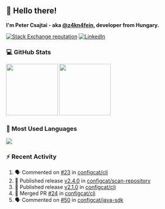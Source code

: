 ## 👋 Hello there!

**I'm Peter Csajtai - aka [@z4kn4fein](https://github.com/z4kn4fein), developer from Hungary.**

[![Stack Exchange reputation](https://img.shields.io/stackexchange/stackoverflow/r/8700582?color=orange&label=reputation&logo=stackoverflow&style=for-the-badge)](https://stackoverflow.com/users/8700582)
[![LinkedIn](https://img.shields.io/badge/linkedin-%230077B5.svg?style=for-the-badge&logo=linkedin&logoColor=white)](https://www.linkedin.com/in/csajtai-p%C3%A9ter-45395341/)

### 💻 GitHub Stats

<div>
  <img height="140px" src="https://github-readme-stats-pcsajtai.vercel.app/api?username=z4kn4fein&show_icons=true&hide_border=true&count_private=true&custom_title=Stats&theme=dracula&line_height=24&hide_title=true">
  <img height="140px" src="https://streak-stats.demolab.com?user=z4kn4fein&theme=dracula&hide_border=true">
  
</div>

### :toolbox: Most Used Languages

<img src="https://github-readme-stats-pcsajtai.vercel.app/api/top-langs/?username=z4kn4fein&theme=dracula&hide_border=true&layout=compact&langs_count=8&hide_title=true">

### :zap: Recent Activity

<!--START_SECTION:activity-->
1. 🗣 Commented on [#23](https://github.com/configcat/cli/pull/23#issuecomment-2130056905) in [configcat/cli](https://github.com/configcat/cli)
2. 🚀 Published release [v2.4.0](https://github.com/configcat/scan-repository/releases/tag/v2.4.0) in [configcat/scan-repository](https://github.com/configcat/scan-repository)
3. 🚀 Published release [v2.1.0](https://github.com/configcat/cli/releases/tag/v2.1.0) in [configcat/cli](https://github.com/configcat/cli)
4. 🎉 Merged PR [#24](https://github.com/configcat/cli/pull/24) in [configcat/cli](https://github.com/configcat/cli)
5. 🗣 Commented on [#50](https://github.com/configcat/java-sdk/issues/50#issuecomment-2125245502) in [configcat/java-sdk](https://github.com/configcat/java-sdk)
<!--END_SECTION:activity-->
